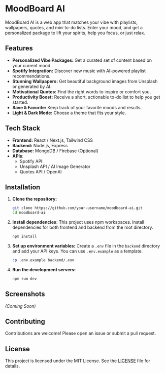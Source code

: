 # MoodBoard AI

MoodBoard AI is a web app that matches your vibe with playlists, wallpapers, quotes, and mini to-do lists. Enter your mood, and get a personalized package to lift your spirits, help you focus, or just relax.

## Features

*   **Personalized Vibe Packages:** Get a curated set of content based on your current mood.
*   **Spotify Integration:** Discover new music with AI-powered playlist recommendations.
*   **Stunning Wallpapers:** Get beautiful background images from Unsplash or generated by AI.
*   **Motivational Quotes:** Find the right words to inspire or comfort you.
*   **Productivity Boost:** Receive a short, actionable to-do list to help you get started.
*   **Save & Favorite:** Keep track of your favorite moods and results.
*   **Light & Dark Mode:** Choose a theme that fits your style.

## Tech Stack

*   **Frontend:** React / Next.js, Tailwind CSS
*   **Backend:** Node.js, Express
*   **Database:** MongoDB / Firebase (Optional)
*   **APIs:**
    *   Spotify API
    *   Unsplash API / AI Image Generator
    *   Quotes API / OpenAI

## Installation

1.  **Clone the repository:**
    ```bash
    git clone https://github.com/your-username/moodboard-ai.git
    cd moodboard-ai
    ```

2.  **Install dependencies:**
    This project uses npm workspaces. Install dependencies for both frontend and backend from the root directory.
    ```bash
    npm install
    ```

3.  **Set up environment variables:**
    Create a `.env` file in the `backend` directory and add your API keys. You can use `.env.example` as a template.
    ```bash
    cp .env.example backend/.env
    ```

4.  **Run the development servers:**
    ```bash
    npm run dev
    ```

## Screenshots

*(Coming Soon)*

## Contributing

Contributions are welcome! Please open an issue or submit a pull request.

## License

This project is licensed under the MIT License. See the [LICENSE](LICENSE) file for details.